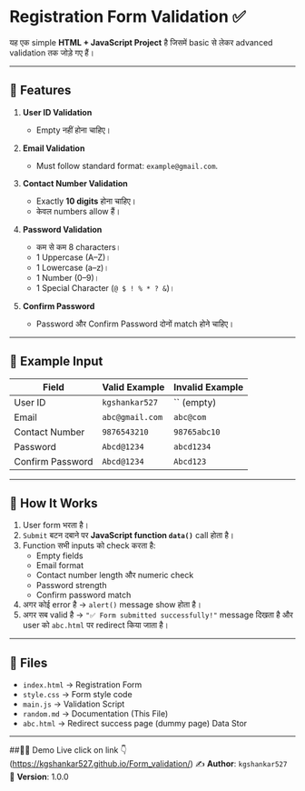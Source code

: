 # Registration Form Validation ✅

यह एक simple **HTML + JavaScript Project** है जिसमें basic से लेकर advanced validation तक जोड़े गए हैं।  

---

## 🔹 Features
1. **User ID Validation**
   - Empty नहीं होना चाहिए।

2. **Email Validation**
   - Must follow standard format: `example@gmail.com`.

3. **Contact Number Validation**
   - Exactly **10 digits** होना चाहिए।
   - केवल numbers allow हैं।

4. **Password Validation**
   - कम से कम 8 characters।
   - 1 Uppercase (A–Z)।
   - 1 Lowercase (a–z)।
   - 1 Number (0–9)।
   - 1 Special Character (`@ $ ! % * ? &`)।

5. **Confirm Password**
   - Password और Confirm Password दोनों match होने चाहिए।

---

## 🔹 Example Input

| Field             | Valid Example          | Invalid Example      |
|-------------------|------------------------|----------------------|
| User ID           | `kgshankar527`         | `` (empty)          |
| Email             | `abc@gmail.com`        | `abc@com`           |
| Contact Number    | `9876543210`           | `98765abc10`        |
| Password          | `Abcd@1234`            | `abcd1234`          |
| Confirm Password  | `Abcd@1234`            | `Abcd123`           |

---

## 🚀 How It Works
1. User form भरता है।
2. `Submit` बटन दबाने पर **JavaScript function `data()`** call होता है।
3. Function सभी inputs को check करता है:
   - Empty fields
   - Email format
   - Contact number length और numeric check
   - Password strength
   - Confirm password match
4. अगर कोई error है → `alert()` message show होता है।
5. अगर सब valid है → `"✅ Form submitted successfully!"` message दिखता है और user को `abc.html` पर redirect किया जाता है।

---

## 📂 Files
- `index.html` → Registration Form
- `style.css`  → Form style code
- `main.js`   → Validation Script
- `random.md` → Documentation (This File)
- `abc.html` → Redirect success page (dummy page) Data Stor

---
##🔹📝 Demo Live 
click on link 👇
(https://kgshankar527.github.io/Form_validation/)
✍️ **Author**: `kgshankar527`  
📅 **Version**: 1.0.0
